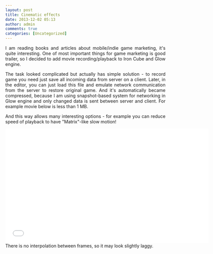 ```yaml
---
layout: post
title: Cinematic effects
date: 2013-12-02 05:13
author: admin
comments: true
categories: [Uncategorized]
---
```

<p style="text-align: justify;">I am reading books and articles about mobile/indie game marketing, it's quite interesting. One of most important things for game marketing is good trailer, so I decided to add movie recording/playback to Iron Cube and Glow engine.</p>
<p style="text-align: justify;">The task looked complicated but actually has simple solution - to record game you need just save all incoming data from server on a client. Later, in the editor, you can just load this file and emulate network communication from the server to restore original game. And it's automatically became compressed, because I am using snapshot-based system for networking in Glow engine and only changed data is sent between server and client. For example movie below is less than 1 MB.</p>
<p style="text-align: justify;">And this way allows many interesting options - for example you can reduce speed of playback to have "Matrix"-like slow motion!</p>
<div class="videoWrapper"><iframe src="//www.youtube.com/embed/Wg4ERZKFAF8?rel=0" height="360" width="640" allowfullscreen="" frameborder="0"></iframe></div>
There is no interpolation between frames, so it may look slightly laggy.
